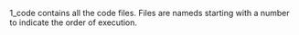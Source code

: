 1_code contains all the code files. Files are nameds starting with a number to indicate the order of execution.